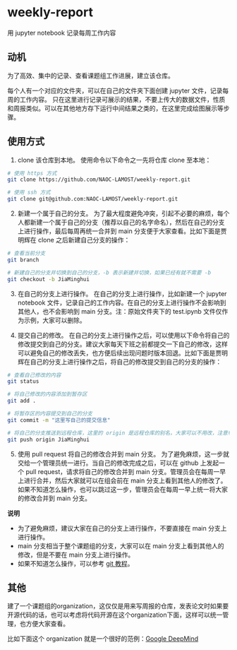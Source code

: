 # weekly-report
用 jupyter notebook 记录每周工作内容

## 动机
为了高效、集中的记录、查看课题组工作进展，建立该仓库。

每个人有一个对应的文件夹，可以在自己的文件夹下面创建 jupyter 文件，记录每周的工作内容。
只在这里进行记录可展示的结果，不要上传大的数据文件，性质和周报类似。可以在其他地方存下运行中间结果之类的，在这里完成绘图展示等步骤。

## 使用方式
1. clone 该仓库到本地。
使用命令以下命令之一先将仓库 clone 至本地：
```bash
# 使用 https 方式
git clone https://github.com/NAOC-LAMOST/weekly-report.git

# 使用 ssh 方式
git clone git@github.com:NAOC-LAMOST/weekly-report.git
```

2. 新建一个属于自己的分支。
为了最大程度避免冲突，引起不必要的麻烦，每个人都新建一个属于自己的分支（推荐以自己的名字命名），然后在自己的分支上进行操作，最后每周再统一合并到 main 分支便于大家查看。比如下面是贾明辉在 clone 之后新建自己分支的操作：
```bash
# 查看当前分支
git branch

# 新建自己的分支并切换到自己的分支，-b 表示新建并切换，如果已经有就不需要 -b
git checkout -b JiaMinghui
```

3. 在自己的分支上进行操作。
在自己的分支上进行操作，比如新建一个 jupyter notebook 文件，记录自己的工作内容。在自己的分支上进行操作不会影响到其他人，也不会影响到 main 分支。注：原始文件夹下的 test.ipynb 文件仅作为示例，大家可以删除。

4. 提交自己的修改。
在自己的分支上进行操作之后，可以使用以下命令将自己的修改提交到自己的分支。建议大家每天下班之前都提交一下自己的修改，这样可以避免自己的修改丢失，也方便后续出现问题时版本回退。比如下面是贾明辉在自己的分支上进行操作之后，将自己的修改提交到自己的分支的操作：
```bash
# 查看自己修改的内容
git status

# 将自己修改的内容添加到暂存区
git add .

# 将暂存区的内容提交到自己的分支
git commit -m "这里写自己的提交信息"

# 将自己的分支推送到远程仓库，这里的 origin 是远程仓库的别名，大家可以不用改，注意切换成自己的分支名
git push origin JiaMinghui
```

5. 使用 pull request 将自己的修改合并到 main 分支。
为了避免麻烦，这一步就交给一个管理员统一进行。当自己的修改完成之后，可以在 github 上发起一个 pull request，请求将自己的修改合并到 main 分支。管理员会在每周一早上进行合并，然后大家就可以在组会前在 main 分支上看到其他人的修改了。如果不知道怎么操作，也可以跳过这一步，管理员会在每周一早上统一将大家的修改合并到 main 分支。

**说明**
- 为了避免麻烦，建议大家在自己的分支上进行操作，不要直接在 main 分支上进行操作。
- main 分支相当于整个课题组的分支，大家可以在 main 分支上看到其他人的修改，但是不要在 main 分支上进行操作。
- 如果不知道怎么操作，可以参考 [git 教程](https://www.liaoxuefeng.com/wiki/896043488029600)。

## 其他
建了一个课题组的organization，这仅仅是用来写周报的仓库，发表论文时如果要开源代码的话，也可以考虑将代码开源在这个organization下面，这样可以统一管理，也方便大家查看。

比如下面这个 organization 就是一个很好的范例：[Google DeepMind](https://github.com/google-deepmind)